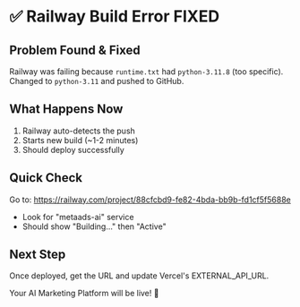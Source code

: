 # ✅ Railway Build Error FIXED

## Problem Found & Fixed
Railway was failing because `runtime.txt` had `python-3.11.8` (too specific).
Changed to `python-3.11` and pushed to GitHub.

## What Happens Now
1. Railway auto-detects the push
2. Starts new build (~1-2 minutes)
3. Should deploy successfully

## Quick Check
Go to: https://railway.com/project/88cfcbd9-fe82-4bda-bb9b-fd1cf5f5688e
- Look for "metaads-ai" service
- Should show "Building..." then "Active"

## Next Step
Once deployed, get the URL and update Vercel's EXTERNAL_API_URL.

Your AI Marketing Platform will be live! 🚀